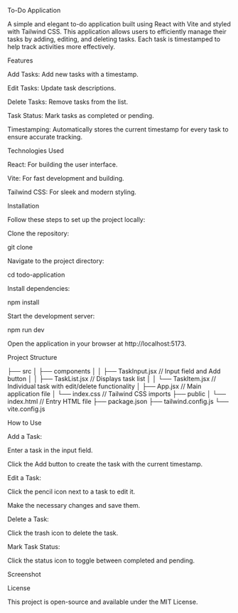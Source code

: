 To-Do Application

A simple and elegant to-do application built using React with Vite and styled with Tailwind CSS. This application allows users to efficiently manage their tasks by adding, editing, and deleting tasks. Each task is timestamped to help track activities more effectively.

Features

Add Tasks: Add new tasks with a timestamp.

Edit Tasks: Update task descriptions.

Delete Tasks: Remove tasks from the list.

Task Status: Mark tasks as completed or pending.

Timestamping: Automatically stores the current timestamp for every task to ensure accurate tracking.

Technologies Used

React: For building the user interface.

Vite: For fast development and building.

Tailwind CSS: For sleek and modern styling.

Installation

Follow these steps to set up the project locally:

Clone the repository:

git clone <repository-url>

Navigate to the project directory:

cd todo-application

Install dependencies:

npm install

Start the development server:

npm run dev

Open the application in your browser at http://localhost:5173.

Project Structure

├── src
│   ├── components
│   │   ├── TaskInput.jsx   // Input field and Add button
│   │   ├── TaskList.jsx    // Displays task list
│   │   └── TaskItem.jsx    // Individual task with edit/delete functionality
│   ├── App.jsx            // Main application file
│   └── index.css          // Tailwind CSS imports
├── public
│   └── index.html         // Entry HTML file
├── package.json
├── tailwind.config.js
└── vite.config.js

How to Use

Add a Task:

Enter a task in the input field.

Click the Add button to create the task with the current timestamp.

Edit a Task:

Click the pencil icon next to a task to edit it.

Make the necessary changes and save them.

Delete a Task:

Click the trash icon to delete the task.

Mark Task Status:

Click the status icon to toggle between completed and pending.

Screenshot



License

This project is open-source and available under the MIT License.
